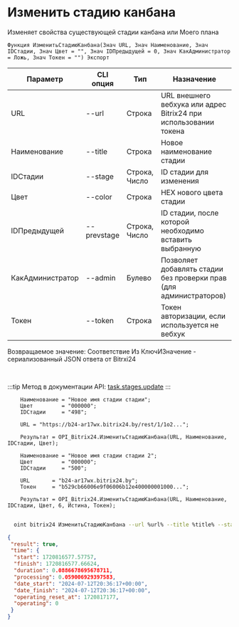﻿---
sidebar_position: 2
---

# Изменить стадию канбана
 Изменяет свойства существующей стадии канбана или Моего плана



`Функция ИзменитьСтадиюКанбана(Знач URL, Знач Наименование, Знач IDСтадии, Знач Цвет = "", Знач IDПредыдущей = 0, Знач КакАдминистратор = Ложь, Знач Токен = "") Экспорт`

  | Параметр | CLI опция | Тип | Назначение |
  |-|-|-|-|
  | URL | --url | Строка | URL внешнего вебхука или адрес Bitrix24 при использовании токена |
  | Наименование | --title | Строка | Новое наименование стадии |
  | IDСтадии | --stage | Строка, Число | ID стадии для изменения |
  | Цвет | --color | Строка | HEX нового цвета стадии |
  | IDПредыдущей | --prevstage | Строка, Число | ID стадии, после которой необходимо вставить выбранную |
  | КакАдминистратор | --admin | Булево | Позволяет добавлять стадии без проверки прав (для администраторов) |
  | Токен | --token | Строка | Токен авторизации, если используется не вебхук |

  
  Возвращаемое значение:   Соответствие Из КлючИЗначение - сериализованный JSON ответа от Bitrxi24

<br/>

:::tip
Метод в документации API: [task.stages.update](https://dev.1c-bitrix.ru/rest_help/tasks/task/kanban/task_stages_update.php)
:::
<br/>


```bsl title="Пример кода"
    Наименование = "Новое имя стадии стадии";
    Цвет         = "000000";
    IDСтадии     = "498";

    URL = "https://b24-ar17wx.bitrix24.by/rest/1/1o2...";

    Результат = OPI_Bitrix24.ИзменитьСтадиюКанбана(URL, Наименование, IDСтадии, Цвет);

    Наименование = "Новое имя стадии стадии 2";
    Цвет         = "000000";
    IDСтадии     = "500";

    URL       = "b24-ar17wx.bitrix24.by";
    Токен     = "b529cb66006e9f06006b12e400000001000...";

    Результат = OPI_Bitrix24.ИзменитьСтадиюКанбана(URL, Наименование, IDСтадии, Цвет, 6, Истина, Токен);
```



```sh title="Пример команды CLI"
    
  oint bitrix24 ИзменитьСтадиюКанбана --url %url% --title %title% --stage %stage% --color %color% --prevstage %prevstage% --admin %admin% --token %token%

```

```json title="Результат"
{
 "result": true,
 "time": {
  "start": 1720816577.57757,
  "finish": 1720816577.66624,
  "duration": 0.0886678695678711,
  "processing": 0.059006929397583,
  "date_start": "2024-07-12T20:36:17+00:00",
  "date_finish": "2024-07-12T20:36:17+00:00",
  "operating_reset_at": 1720817177,
  "operating": 0
 }
}
```
